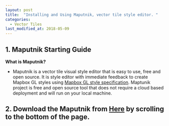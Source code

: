 ```yaml
---
layout: post
title:  "Installing and Using Maputnik, vector tile style editor. "
categories:
  - Vector Tiles
last_modified_at: 2018-05-09
---
```


## 1. Maputnik Starting Guide ##

__What is Maputnik?__
+ Maputnik is a vector tile visual style editor that is easy to use, free and open source. It is style editor with immediate feedback to create Mapbox GL styles using [Mapbox GL style specification](https://www.mapbox.com/mapbox-gl-js/style-spec/). Maptunik project is free and open source tool that does not require a cloud based deployment and will run on your local machine.

## 2. Download the Maputnik from [Here](https://github.com/maputnik/editor/releases/tag/v1.0.2) by scrolling to the bottom of the page. ##
